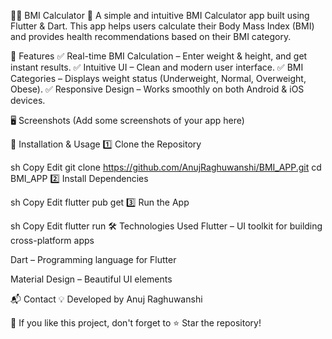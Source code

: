 🏋️‍♂️ BMI Calculator 📱
A simple and intuitive BMI Calculator app built using Flutter & Dart. This app helps users calculate their Body Mass Index (BMI) and provides health recommendations based on their BMI category.

📌 Features
✅ Real-time BMI Calculation – Enter weight & height, and get instant results.
✅ Intuitive UI – Clean and modern user interface.
✅ BMI Categories – Displays weight status (Underweight, Normal, Overweight, Obese).
✅ Responsive Design – Works smoothly on both Android & iOS devices.

🖥️ Screenshots
(Add some screenshots of your app here)

🚀 Installation & Usage
1️⃣ Clone the Repository

sh
Copy
Edit
git clone https://github.com/AnujRaghuwanshi/BMI_APP.git
cd BMI_APP
2️⃣ Install Dependencies

sh
Copy
Edit
flutter pub get
3️⃣ Run the App

sh
Copy
Edit
flutter run
🛠️ Technologies Used
Flutter – UI toolkit for building cross-platform apps

Dart – Programming language for Flutter

Material Design – Beautiful UI elements

📬 Contact
💡 Developed by Anuj Raghuwanshi

🙌 If you like this project, don't forget to ⭐ Star the repository!
